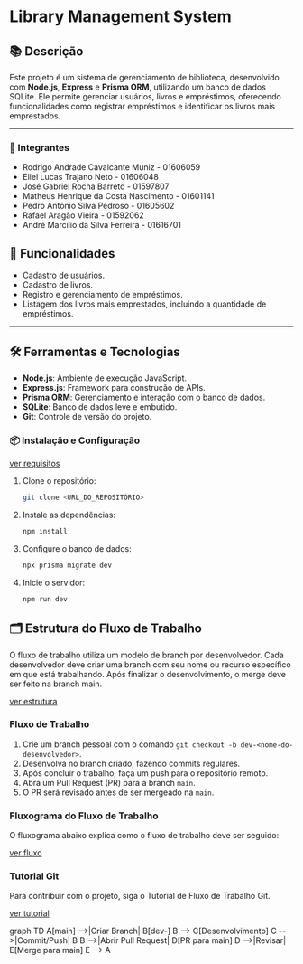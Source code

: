 # Library Management System

## 📚 Descrição

Este projeto é um sistema de gerenciamento de biblioteca, desenvolvido com **Node.js**, **Express** e **Prisma ORM**, utilizando um banco de dados SQLite. Ele permite gerenciar usuários, livros e empréstimos, oferecendo funcionalidades como registrar empréstimos e identificar os livros mais emprestados.

---

### 👥 Integrantes

- Rodrigo Andrade Cavalcante Muniz - 01606059
- Eliel Lucas Trajano Neto - 01606048
- José Gabriel Rocha Barreto - 01597807
- Matheus Henrique da Costa Nascimento - 01601141
- Pedro Antônio Silva Pedroso - 01605602
- Rafael Aragão Vieira - 01592062
- André Marcilio da Silva Ferreira - 01616701

## 🚀 Funcionalidades

- Cadastro de usuários.
- Cadastro de livros.
- Registro e gerenciamento de empréstimos.
- Listagem dos livros mais emprestados, incluindo a quantidade de empréstimos.

---

## 🛠️ Ferramentas e Tecnologias

- **Node.js**: Ambiente de execução JavaScript.
- **Express.js**: Framework para construção de APIs.
- **Prisma ORM**: Gerenciamento e interação com o banco de dados.
- **SQLite**: Banco de dados leve e embutido.
- **Git**: Controle de versão do projeto.

### 📦 Instalação e Configuração

[ver requisitos](./librarydocs/infos.pdf)

1. Clone o repositório:

   ```bash
   git clone <URL_DO_REPOSITÓRIO>
   ```

2. Instale as dependências:

   ```bash
   npm install
   ```

3. Configure o banco de dados:

   ```bash
   npx prisma migrate dev
   ```

4. Inicie o servidor:
   ```bash
   npm run dev
   ```

## 🗂️ Estrutura do Fluxo de Trabalho

O fluxo de trabalho utiliza um modelo de branch por desenvolvedor. Cada desenvolvedor deve criar uma branch com seu nome ou recurso específico em que está trabalhando. Após finalizar o desenvolvimento, o merge deve ser feito na branch main.

[ver estrutura](./librarydocs/infos.pdf)

### Fluxo de Trabalho

1. Crie um branch pessoal com o comando `git checkout -b dev-<nome-do-desenvolvedor>`.
2. Desenvolva no branch criado, fazendo commits regulares.
3. Após concluir o trabalho, faça um push para o repositório remoto.
4. Abra um Pull Request (PR) para a branch `main`.
5. O PR será revisado antes de ser mergeado na `main`.

### Fluxograma do Fluxo de Trabalho

O fluxograma abaixo explica como o fluxo de trabalho deve ser seguido:

[ver fluxo](./librarydocs/infos.pdf)

### Tutorial Git

Para contribuir com o projeto, siga o Tutorial de Fluxo de Trabalho Git.

[ver tutorial](./librarydocs/infos.pdf)

graph TD
A[main] -->|Criar Branch| B[dev-<nome-do-desenvolvedor>]
B --> C[Desenvolvimento]
C -->|Commit/Push| B
B -->|Abrir Pull Request| D[PR para main]
D -->|Revisar| E[Merge para main]
E --> A

